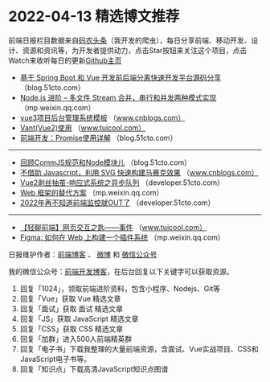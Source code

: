 # 2022-04-13 精选博文推荐

前端日报栏目数据来自[码农头条](http://hao.caibaojian.com.cn/)（我开发的爬虫），每日分享前端、移动开发、设计、资源和资讯等，为开发者提供动力，点击Star按钮来关注这个项目，点击Watch来收听每日的更新[Github主页](https://github.com/kujian/frontendDaily)
* [基于 Spring Boot 和 Vue 开发前后端分离快速开发平台源码分享](https://blog.51cto.com/u_15593003/5200599) （blog.51cto.com）
* [Node.js 进阶 &#8211; 多文件 Stream 合并，串行和并发两种模式实现](https://mp.weixin.qq.com/s?__biz=Mzg4MTYwMzY1Mw==&mid=2247502586&idx=1&sn=e955414e02d5a2acda161a361f68f13b) （mp.weixin.qq.com）
* [vue3项目后台管理系统模板](https://www.cnblogs.com/zhang-hong/p/16136121.html) （www.cnblogs.com）
* [Vant(Vue2)使用](http://www.tuicool.com/articles/hit/UZfQvyR) （www.tuicool.com）
* [前端开发：Promise使用详解](https://blog.51cto.com/u_15440725/5196626) （blog.51cto.com）

***
* [回顾CommJS规范和Node模块儿](https://blog.51cto.com/u_15531399/5199742) （blog.51cto.com）
* [不借助 Javascript，利用 SVG 快速构建马赛克效果](https://www.cnblogs.com/coco1s/p/16134088.html) （www.cnblogs.com）
* [Vue2剥丝抽茧-响应式系统之异步队列](https://developer.51cto.com/article/706280.html) （developer.51cto.com）
* [Web 框架的替代方案](https://mp.weixin.qq.com/s?__biz=MzI0MzIyMDM5Ng==&mid=2649844787&idx=1&sn=398627849fab7d335f7877a44c390103) （mp.weixin.qq.com）
* [2022年再不知道前端监控就OUT了](https://developer.51cto.com/article/706271.html) （developer.51cto.com）

***
* [【轻聊前端】网页交互之匙——事件](http://www.tuicool.com/articles/hit/2MZ3E3F) （www.tuicool.com）
* [Figma: 如何在 Web 上构建一个插件系统](https://mp.weixin.qq.com/s?__biz=MzkyOTIxMDAzNw==&mid=2247492217&idx=1&sn=e19b83e7acaf0f671840a483b66c0d0c) （mp.weixin.qq.com）

日报维护作者：[前端博客](http://caibaojian.com.cn/) 、 [微博](http://weibo.com/kujian) 和 [微信公众号](https://open.weixin.qq.com/qr/code?username=caibaojian_com)

我的微信公众号：[前端开发博客](https://open.weixin.qq.com/qr/code?username=caibaojian_com)，在后台回复以下关键字可以获取资源。

1. 回复「1024」，领取前端进阶资料，包含小程序、Nodejs、Git等
2. 回复「Vue」获取 Vue 精选文章
3. 回复「面试」获取 面试 精选文章
4. 回复「JS」获取 JavaScript 精选文章
5. 回复「CSS」获取 CSS 精选文章
6. 回复「加群」进入500人前端精英群
7. 回复「电子书」下载我整理的大量前端资源，含面试、Vue实战项目、CSS和JavaScript电子书等。
8. 回复「知识点」下载高清JavaScript知识点图谱